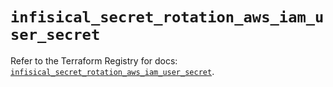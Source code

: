 # `infisical_secret_rotation_aws_iam_user_secret`

Refer to the Terraform Registry for docs: [`infisical_secret_rotation_aws_iam_user_secret`](https://registry.terraform.io/providers/infisical/infisical/0.15.41/docs/resources/secret_rotation_aws_iam_user_secret).
